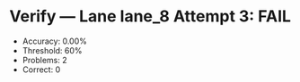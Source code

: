 # Verify — Lane lane_8 Attempt 3: FAIL

- Accuracy: 0.00%
- Threshold: 60%
- Problems: 2
- Correct: 0